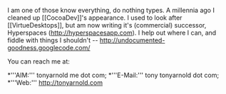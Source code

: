 


I am one of those know everything, do nothing types. A millennia ago I cleaned up [[CocoaDev]]'s appearance. I used to look after [[VirtueDesktops]], but am now writing it's (commercial) successor, Hyperspaces (http://hyperspacesapp.com). I help out where I can, and fiddle with things I shouldn't -- http://undocumented-goodness.googlecode.com/

You can reach me at:

*'''AIM:''' tonyarnold <at> me dot com;
*'''E-Mail:''' tony <at> tonyarnold dot com;
*'''Web:''' http://tonyarnold.com